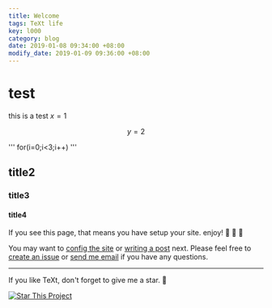 ```yaml
---
title: Welcome
tags: TeXt life
key: l000
category: blog
date: 2019-01-08 09:34:00 +08:00
modify_date: 2019-01-09 09:36:00 +08:00
---
```


# test

this is a test $x=1$

$$y=2$$

'''
for(i=0;i<3;i++)
'''

## title2

### title3

#### title4
 
If you see this page, that means you have setup your site. enjoy! :ghost: :ghost: :ghost:

You may want to [config the site](https://tianqi.name/jekyll-TeXt-theme/docs/en/configuration) or [writing a post](https://tianqi.name/jekyll-TeXt-theme/docs/en/writing-posts) next. Please feel free to [create an issue](https://github.com/kitian616/jekyll-TeXt-theme/issues) or [send me email](mailto:kitian616@outlook.com) if you have any questions.

<!--more-->

---

If you like TeXt, don't forget to give me a star. :star2:

[![Star This Project](https://img.shields.io/github/stars/kitian616/jekyll-TeXt-theme.svg?label=Stars&style=social)](https://github.com/kitian616/jekyll-TeXt-theme/)